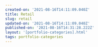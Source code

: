 ```yaml
---
created-on: '2021-08-16T14:11:09.040Z'
title: Retail
slug: retail
updated-on: '2021-08-16T14:11:09.040Z'
published-on: '2021-08-16T14:31:28.222Z'
layout: '[portfolio-categories].html'
tags: portfolio-categories
---
```



